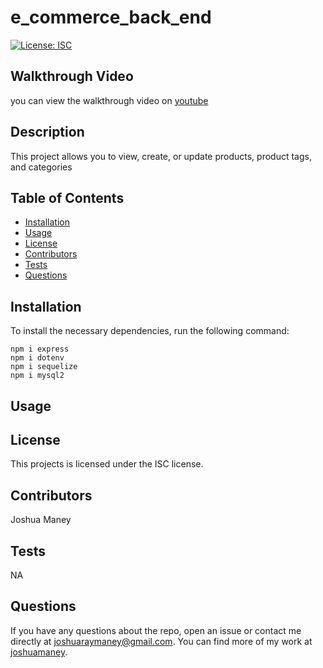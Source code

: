 # e_commerce_back_end

[![License: ISC](https://img.shields.io/badge/License-ISC-blue.svg)](https://opensource.org/licenses/ISC)

  ## Walkthrough Video
    
  you can view the walkthrough video on [youtube](https://youtu.be/O66sEgM25dc)

  ## Description

  This project allows you to view, create, or update products, product tags, and categories

  ## Table of Contents

  * [Installation](##-installation)
  * [Usage](##-usage)
  * [License](##-license)
  * [Contributors](##-contributors)
  * [Tests](##-tests)
  * [Questions](##-questions)

  ## Installation

  To install the necessary dependencies, run the following command:
  ```
  npm i express
  npm i dotenv
  npm i sequelize
  npm i mysql2
  ```

  ## Usage

  ## License

  This projects is licensed under the ISC license.

  ## Contributors

  Joshua Maney

  ## Tests

  NA

  ## Questions

  If you have any questions about the repo, open an issue or contact me directly at [joshuaraymaney@gmail.com](mailto:joshuaraymaney@gmail.com). You can find more of my work at [joshuamaney](https://www.github.com/joshuamaney).
